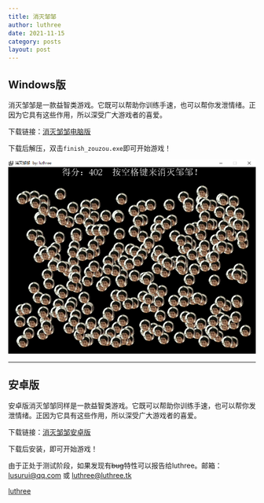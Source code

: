 ```yaml
---
title: 消灭邹邹
author: luthree
date: 2021-11-15
category: posts
layout: post
---
```


## Windows版

消灭邹邹是一款益智类游戏。它既可以帮助你训练手速，也可以帮你发泄情绪。正因为它具有这些作用，所以深受广大游戏者的喜爱。

下载链接：[消灭邹邹电脑版](https://luthree.lanzoux.com/iQliGwhjbih)

下载后解压，双击`finish_zouzou.exe`即可开始游戏！

![消灭邹邹游戏画面](/img/mmexport1636987387142.png)

------------

## 安卓版

安卓版消灭邹邹同样是一款益智类游戏。它既可以帮助你训练手速，也可以帮你发泄情绪。正因为它具有这些作用，所以深受广大游戏者的喜爱。

下载链接：[消灭邹邹安卓版](https://luthree.lanzoux.com/iLw3vwr34gh)

下载后安装，即可开始游戏！

由于正处于测试阶段，如果发现有~~bug~~特性可以报告给luthree。邮箱：lusurui@qq.com 或 luthree@luthree.tk

[luthree](http://luthree.tk)
